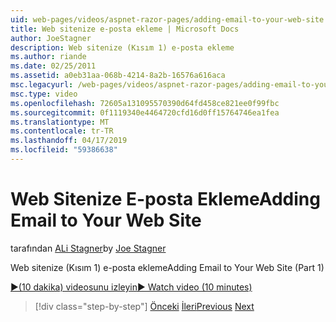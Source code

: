 ```yaml
---
uid: web-pages/videos/aspnet-razor-pages/adding-email-to-your-web-site
title: Web sitenize e-posta ekleme | Microsoft Docs
author: JoeStagner
description: Web sitenize (Kısım 1) e-posta ekleme
ms.author: riande
ms.date: 02/25/2011
ms.assetid: a0eb31aa-068b-4214-8a2b-16576a616aca
msc.legacyurl: /web-pages/videos/aspnet-razor-pages/adding-email-to-your-web-site
msc.type: video
ms.openlocfilehash: 72605a131095570390d64fd458ce821ee0f99fbc
ms.sourcegitcommit: 0f1119340e4464720cfd16d0ff15764746ea1fea
ms.translationtype: MT
ms.contentlocale: tr-TR
ms.lasthandoff: 04/17/2019
ms.locfileid: "59386638"
---
```

# <a name="adding-email-to-your-web-site"></a><span data-ttu-id="4fd8a-103">Web Sitenize E-posta Ekleme</span><span class="sxs-lookup"><span data-stu-id="4fd8a-103">Adding Email to Your Web Site</span></span>

<span data-ttu-id="4fd8a-104">tarafından [ALi Stagner](https://github.com/JoeStagner)</span><span class="sxs-lookup"><span data-stu-id="4fd8a-104">by [Joe Stagner](https://github.com/JoeStagner)</span></span>

<span data-ttu-id="4fd8a-105">Web sitenize (Kısım 1) e-posta ekleme</span><span class="sxs-lookup"><span data-stu-id="4fd8a-105">Adding Email to Your Web Site (Part 1)</span></span>

[<span data-ttu-id="4fd8a-106">&#9654;(10 dakika) videosunu izleyin</span><span class="sxs-lookup"><span data-stu-id="4fd8a-106">&#9654; Watch video (10 minutes)</span></span>](https://channel9.msdn.com/Blogs/ASP-NET-Site-Videos/adding-email-to-your-web-site)

> [!div class="step-by-step"]
> <span data-ttu-id="4fd8a-107">[Önceki](working-with-video.md)
> [İleri](adding-search-to-your-web-site.md)</span><span class="sxs-lookup"><span data-stu-id="4fd8a-107">[Previous](working-with-video.md)
[Next](adding-search-to-your-web-site.md)</span></span>
